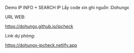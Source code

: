 Demo IP INFO + SEARCH IP
Lấy code xin ghi nguồn :Dohungx


URL WEB:

https://dohungx.github.io/ipcheck

Link dự phòng:

https://dohungx-ipcheck.netlify.app